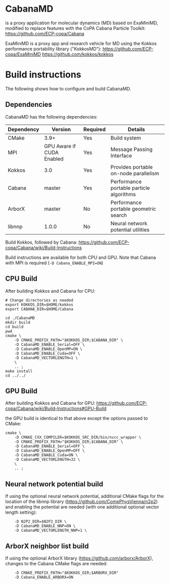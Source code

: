 # CabanaMD

is a proxy application for molecular dynamics (MD) based 
on ExaMiniMD, modified to replace features with the CoPA 
Cabana Particle Toolkit:
https://github.com/ECP-copa/Cabana


ExaMiniMD is a proxy app and research vehicle for 
MD using the Kokkos performance portability library
("KokkosMD"):
https://github.com/ECP-copa/ExaMiniMD
https://github.com/kokkos/kokkos


# Build instructions
The following shows how to configure and build CabanaMD.

## Dependencies
CabanaMD has the following dependencies:

|Dependency | Version | Required | Details|
|---------- | ------- |--------  |------- |
|CMake      | 3.9+    | Yes      | Build system
|MPI        | GPU Aware if CUDA Enabled | Yes | Message Passing Interface
|Kokkos     | 3.0     | Yes      | Provides portable on-node parallelism
|Cabana     | master  | Yes      | Performance portable particle algorithms
|ArborX     | master  | No       | Performance portable geometric search
|libnnp     | 1.0.0   | No       | Neural network potential utilities

Build Kokkos, followed by Cabana:
https://github.com/ECP-copa/Cabana/wiki/Build-Instructions

Build instructions are available for both CPU and GPU. Note that Cabana with
MPI is required (`-D Cabana_ENABLE_MPI=ON`)

## CPU Build
After building Kokkos and Cabana for CPU:
```
# Change directories as needed
export KOKKOS_DIR=$HOME/kokkos
export CABANA_DIR=$HOME/Cabana

cd ./CabanaMD
mkdir build
cd build
pwd
cmake \
    -D CMAKE_PREFIX_PATH="$KOKKOS_DIR;$CABANA_DIR" \
    -D CabanaMD_ENABLE_Serial=OFF \
    -D CabanaMD_ENABLE_OpenMP=ON \
    -D CabanaMD_ENABLE_Cuda=OFF \
    -D CabanaMD_VECTORLENGTH=1 \
    \
    .. ;
make install
cd ../../
```

## GPU Build
After building Kokkos and Cabana for GPU:
https://github.com/ECP-copa/Cabana/wiki/Build-Instructions#GPU-Build

the GPU build is identical to that above except the options passed to CMake:
```
cmake \
    -D CMAKE_CXX_COMPILER=$KOKKOS_SRC_DIR/bin/nvcc_wrapper \
    -D CMAKE_PREFIX_PATH="$KOKKOS_DIR;$CABANA_DIR" \
    -D CabanaMD_ENABLE_Serial=OFF \
    -D CabanaMD_ENABLE_OpenMP=OFF \
    -D CabanaMD_ENABLE_Cuda=ON \
    -D CabanaMD_VECTORLENGTH=32 \
    \
    .. ;
```

## Neural network potential build
If using the optional neural network potential, additional CMake flags for
the location of the libnnp library (https://github.com/CompPhysVienna/n2p2)
and enabling the potential are needed (with one additional optional vector
length setting):
```
    -D N2P2_DIR=$N2P2_DIR \
    -D CabanaMD_ENABLE_NNP=ON \
    -D CabanaMD_VECTORLENGTH_NNP=1 \
```

## ArborX neighbor list build
If using the optional ArborX library (https://github.com/arborx/ArborX),
changes to the Cabana CMake flags are needed:
```
    -D CMAKE_PREFIX_PATH="$KOKKOS_DIR;$ARBORX_DIR"
    -D Cabana_ENABLE_ARBORX=ON
```

